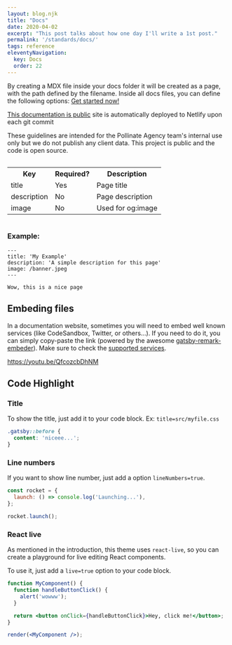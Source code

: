 ```yaml
---
layout: blog.njk
title: "Docs"
date: 2020-04-02
excerpt: "This post talks about how one day I'll write a 1st post."
permalink: '/standards/docs/'
tags: reference
eleventyNavigation:
  key: Docs
  order: 22
---
```


By creating a MDX file inside your docs folder it will be created as a page, with the path defined by the filename.
Inside all docs files, you can define the following options:
[Get started now!](/getting-started)


[This documentation is public](https://sleepy-murdock-0c930c.netlify.app/) site is automatically deployed to Netlify upon each git commit

These guidelines are intended for the Pollinate Agency team's internal use only but we do not publish any client data. This project is public and the code is open source.

<div style="overflow-x:auto;">
  <table>
    <tr>
      <th>Key</th>
      <th>Required?</th>
      <th>Description</th>
    </tr>
    <tr>
      <td>title</td>
      <td>Yes</td>
      <td>Page title</td>
    </tr>
    <tr>
      <td>description</td>
      <td>No</td>
      <td>Page description</td>
    </tr>
    <tr>
      <td>image</td>
      <td>No</td>
      <td>Used for og:image</td>
    </tr>
  </table>
</div>

### Example:

```mdx
---
title: 'My Example'
description: 'A simple description for this page'
image: /banner.jpeg
---

Wow, this is a nice page
```

## Embeding files

In a documentation website, sometimes you will need to embed well known services (like CodeSandbox, Twitter, or others...). If you need to
do it, you can simply copy-paste the link (powered by the awesome [gatsby-remark-embeder](https://www.gatsbyjs.org/packages/gatsby-remark-embedder/)).
Make sure to check the [supported services](https://github.com/MichaelDeBoey/gatsby-remark-embedder#supported-services).

https://youtu.be/QfcozcbDhNM

## Code Highlight

### Title

To show the title, just add it to your code block. Ex: `title=src/myfile.css`

```css title=src/myfile.css
.gatsby::before {
  content: 'niceee...';
}
```

### Line numbers

If you want to show line number, just add a option `lineNumbers=true`.

```js lineNumbers=true
const rocket = {
  launch: () => console.log('Launching...'),
};

rocket.launch();
```

### React live

As mentioned in the introduction, this theme uses `react-live`, so you can
create a playground for live editing React components.

To use it, just add a `live=true` option to your code block.

```jsx live=true
function MyComponent() {
  function handleButtonClick() {
    alert('wowww');
  }

  return <button onClick={handleButtonClick}>Hey, click me!</button>;
}

render(<MyComponent />);
```
